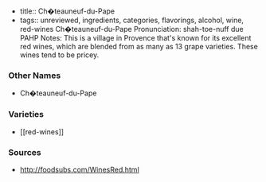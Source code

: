 - title:: Ch�teauneuf-du-Pape
- tags:: unreviewed, ingredients, categories, flavorings, alcohol, wine, red-wines
Ch�teauneuf-du-Pape Pronunciation: shah-toe-nuff due PAHP Notes: This is a village in Provence that's known for its excellent red wines, which are blended from as many as 13 grape varieties. These wines tend to be pricey.

### Other Names

* Ch�teauneuf-du-Pape

### Varieties

* [[red-wines]]

### Sources
* http://foodsubs.com/WinesRed.html
